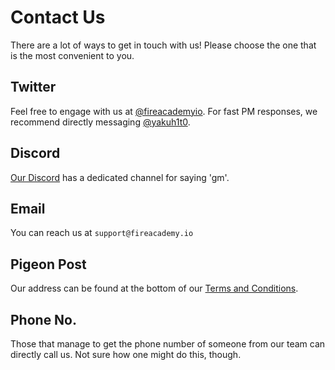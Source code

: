 # Contact Us

There are a lot of ways to get in touch with us! Please choose the one that is the most convenient to you.



## Twitter

Feel free to engage with us at [@fireacademyio](https://twitter.com/fireacademyio). For fast PM responses, we recommend directly messaging [@yakuh1t0](https://twitter.com/yakuh1t0).

## Discord

[Our Discord](https://discord.gg/yNVNvQyYXn) has a dedicated channel for saying 'gm'.

## Email

You can reach us at `support@fireacademy.io`

## Pigeon Post

Our address can be found at the bottom of our [Terms and Conditions](https://fireacademy.io/terms-and-conditions.txt).

## Phone No.

Those that manage to get the phone number of someone from our team can directly call us. Not sure how one might do this, though.
